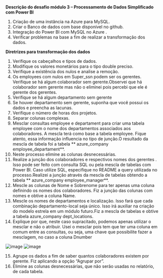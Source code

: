**Descrição do desafio módulo 3 – Processamento de Dados Simplificado com Power BI**
1.	Criação de uma instância na Azure para MySQL.
2.	Criar o Banco de dados com base disponível no github.
3.	Integração do Power BI com MySQL no Azure .
4.	Verificar problemas na base a fim de realizar a transformação dos dados.

**Diretrizes para transformação dos dados**
1.	Verifique os cabeçalhos e tipos de dados.
2.	Modifique os valores monetários para o tipo double preciso.
3.	Verifique a existência dos nulos e analise a remoção.
4.	Os employees com nulos em Super_ssn podem ser os gerentes. Verifique se há algum colaborador sem gerente.Observei que há colaborador sem gerente mas não o eliminei pois percebi que ele é gerente dos gerentes.
5.	Verifique se há algum departamento sem gerente
6.	Se houver departamento sem gerente, suponha que você possui os dados e preencha as lacunas.
7.	Verifique o número de horas dos projetos.
8.	Separar colunas complexas.
9.	Mesclar consultas employee e departament para criar uma tabela employee com o nome dos departamentos associados aos colaboradores. A mescla terá como base a tabela employee. Fique atento, essa informação influencia no tipo de junção.O resultado da mescla de tabela foi a tabela ** azure_company   employee_departament**.
10.	Neste processo elimine as colunas desnecessárias. 
11.	Realize a junção dos colaboradores e respectivos nomes dos gerentes . Isso pode ser feito com consulta SQL ou pela mescla de tabelas com Power BI. Caso utilize SQL, especifique no README a query utilizada no processo.Realizei a junção através da mescla de tabelas obtendo a tabela ** azure_company employee_manager**.
12.	Mescle as colunas de Nome e Sobrenome para ter apenas uma coluna definindo os nomes dos colaboradores. Fiz a junção das colunas com nomes e obtive a coluna Name.
13.	Mescle os nomes de departamentos e localização. Isso fará que cada combinação departamento-local seja único. Isso irá auxiliar na criação do modelo estrela em um módulo futuro.Fiz a mescla de tabelas e obtive a tabela azure_company dept_locations.
14.	Explique por que, neste caso supracitado, podemos apenas utilizar o mesclar e não o atribuir. Usei o mesclar pois tem que ter uma coluna em comum entre as consultas, ou seja, uma chave que possibilite fazer a mesclagem, no caso a coluna Dnumber

![image](https://github.com/user-attachments/assets/b293fa42-9288-4fbb-b37d-d7baa8607c5a)    ![image](https://github.com/user-attachments/assets/9e4abb14-157d-441c-9742-bfb15a7e6034)


 

15.	Agrupe os dados a fim de saber quantos colaboradores existem por gerente. Fiz  aplicando a opção “Agrupar por”.
16.	Elimine as colunas desnecessárias, que não serão usadas no relatório, de cada tabela.

